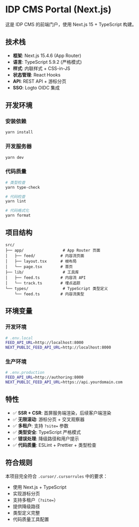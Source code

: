 # IDP CMS Portal (Next.js)

这是 IDP CMS 的前端门户，使用 Next.js 15 + TypeScript 构建。

## 技术栈

- **框架**: Next.js 15.4.6 (App Router)
- **语言**: TypeScript 5.9.2 (严格模式)
- **样式**: 内联样式 + CSS-in-JS
- **状态管理**: React Hooks
- **API**: REST API + 游标分页
- **SSO**: Logto OIDC 集成

## 开发环境

### 安装依赖
```bash
yarn install
```

### 开发服务器
```bash
yarn dev
```

### 代码质量
```bash
# 类型检查
yarn type-check

# 代码检查
yarn lint

# 代码格式化
yarn format
```

## 项目结构

```
src/
├── app/                 # App Router 页面
│   ├── feed/           # 内容流页面
│   ├── layout.tsx      # 根布局
│   └── page.tsx        # 首页
├── lib/                 # 工具库
│   ├── feed.ts         # 内容流 API
│   └── track.ts        # 埋点追踪
└── types/               # TypeScript 类型定义
    └── feed.ts         # 内容流类型
```

## 环境变量

### 开发环境
```bash
# .env.local
FEED_API_URL=http://localhost:8000
NEXT_PUBLIC_FEED_API_URL=http://localhost:8000
```

### 生产环境
```bash
# .env.production
FEED_API_URL=http://authoring:8000
NEXT_PUBLIC_FEED_API_URL=https://api.yourdomain.com
```

## 特性

- ✅ **SSR + CSR**: 首屏服务端渲染，后续客户端渲染
- ✅ **无限滚动**: 游标分页 + 交叉观察器
- ✅ **多租户**: 支持 `?site=` 参数
- ✅ **类型安全**: TypeScript 严格模式
- ✅ **错误处理**: 降级路径和用户提示
- ✅ **代码质量**: ESLint + Prettier + 类型检查

## 符合规则

本项目完全符合 `.cursor/.cursorrules` 中的要求：

- 使用 Next.js + TypeScript
- 实现游标分页
- 支持多租户（`?site=`）
- 提供降级路径
- 类型定义完整
- 代码质量工具配置
